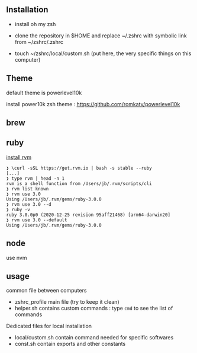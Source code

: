 ## Installation

- install oh my zsh

- clone the repository in $HOME and replace ~/.zshrc with symbolic link from ~/zshrc/.zshrc

- touch ~/zshrc/local/custom.sh
  (put here, the very specific things on this computer)

## Theme

default theme is powerlevel10k

install power10k zsh theme : https://github.com/romkatv/powerlevel10k

## brew

## ruby

[install rvm](https://rvm.io/rvm/install#try-out-your-new-rvm-installation)

```
❯ \curl -sSL https://get.rvm.io | bash -s stable --ruby
[...]
❯ type rvm | head -n 1
rvm is a shell function from /Users/jb/.rvm/scripts/cli
❯ rvm list known
❯ rvm use 3.0
Using /Users/jb/.rvm/gems/ruby-3.0.0
❯ rvm use 3.0 --d
❯ ruby -v
ruby 3.0.0p0 (2020-12-25 revision 95aff21468) [arm64-darwin20]
❯ rvm use 3.0 --default
Using /Users/jb/.rvm/gems/ruby-3.0.0
```

## node

use nvm

## usage

common file between computers

- zshrc_profile main file (try to keep it clean)
- helper.sh contains custom commands : type `cmd` to see the list of commands

Dedicated files for local installation

- local/custom.sh contain command needed for specific softwares
- const.sh contain exports and other constants
